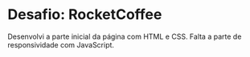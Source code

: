 # Desafio: RocketCoffee
Desenvolvi a parte inicial da página com HTML e CSS. Falta a parte de responsividade com JavaScript.

